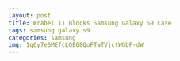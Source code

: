 ```yaml
---
layout: post
title: Wrabel 11 Blocks Samsung Galaxy S9 Case
tags: samsung galaxy s9
categories: samsung
img: 1g6y7eSMEfcLQE08QoFTwTVjctWGbF-dW
---
```


